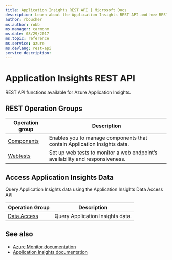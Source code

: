 ```yaml
---
title: Application Insights REST API | Microsoft Docs
description: Learn about the Application Insights REST API and how REST API functions are available for Azure Application Insights. 
author: rboucher
ms.author: robb
ms.manager: carmonm
ms.date: 08/29/2017
ms.topic: reference
ms.service: azure
ms.devlang: rest-api
service_description: 
---
```


# Application Insights REST API

REST API functions available for Azure Application Insights. 

## REST Operation Groups 

| Operation group | Description                                                        |
|-----------------|--------------------------------------------------------------------|
| [Components](xref:management.azure.com.application-insights.components)  | Enables you to manage components that contain Application Insights data.|
| [Webtests](xref:management.azure.com.application-insights.webtests)     | Set up web tests to monitor a web endpoint’s availability and responsiveness. |

 ## Access Application Insights Data

Query Application Insights data using the Application Insights Data Access API

| Operation Group | Description |
|-----------------|-------------|
| [Data Access](https://docs.microsoft.com/azure/azure-monitor/logs/api/overview) | Query Application Insights data. |

## See also

- [Azure Monitor documentation](/azure/azure-monitor/)
- [Application Insights documentation](/azure/azure-monitor/app/app-insights-overview/)
